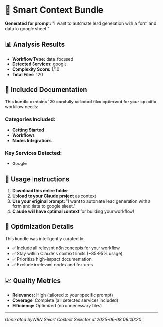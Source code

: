 # 🎯 Smart Context Bundle

**Generated for prompt:** "I want to automate lead generation with a form and data to google sheet."

## 📊 Analysis Results

- **Workflow Type:** data_focused
- **Detected Services:** google
- **Complexity Score:** 1/10
- **Total Files:** 120

## 📁 Included Documentation

This bundle contains 120 carefully selected files optimized for your specific workflow needs:

### Categories Included:
- **Getting Started**
- **Workflows**
- **Nodes Integrations**

### Key Services Detected:
- Google

## 🚀 Usage Instructions

1. **Download this entire folder**
2. **Upload to your Claude project** as context
3. **Use your original prompt:** "I want to automate lead generation with a form and data to google sheet."
4. **Claude will have optimal context** for building your workflow!

## 🎯 Optimization Details

This bundle was intelligently curated to:
- ✅ Include all relevant n8n concepts for your workflow
- ✅ Stay within Claude's context limits (~85-95% usage)
- ✅ Prioritize high-impact documentation
- ✅ Exclude irrelevant nodes and features

## 📈 Quality Metrics

- **Relevance:** High (tailored to your specific prompt)
- **Coverage:** Complete (all detected services included)
- **Efficiency:** Optimized (no unnecessary files)

---

*Generated by N8N Smart Context Selector at 2025-06-08 09:40:20*
